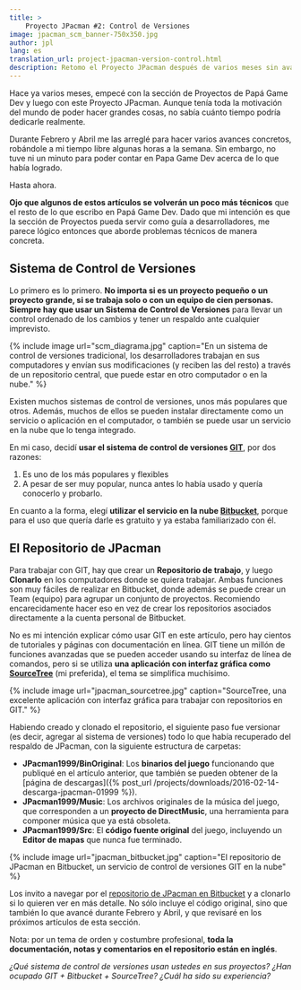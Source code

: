 ```yaml
---
title: >
    Proyecto JPacman #2: Control de Versiones
image: jpacman_scm_banner-750x350.jpg
author: jpl
lang: es
translation_url: project-jpacman-version-control.html
description: Retomo el Proyecto JPacman después de varios meses sin avances. Creación del repositorio de control de versiones, primera versión pública del código fuente.
---
```


Hace ya varios meses, empecé con la sección de Proyectos de Papá Game Dev y luego con este Proyecto JPacman. Aunque tenía toda la motivación del mundo de poder hacer grandes cosas, no sabía cuánto tiempo podría dedicarle realmente.

Durante Febrero y Abril me las arreglé para hacer varios avances concretos, robándole a mi tiempo libre algunas horas a la semana. Sin embargo, no tuve ni un minuto para poder contar en Papa Game Dev acerca de lo que había logrado.

Hasta ahora.

**Ojo que algunos de estos artículos se volverán un poco más técnicos** que el resto de lo que escribo en Papá Game Dev. Dado que mi intención es que la sección de Proyectos pueda servir como guía a desarrolladores, me parece lógico entonces que aborde problemas técnicos de manera concreta.

## Sistema de Control de Versiones

Lo primero es lo primero. **No importa si es un proyecto pequeño o un proyecto grande, si se trabaja solo o con un equipo de cien personas. Siempre hay que usar un Sistema de Control de Versiones** para llevar un control ordenado de los cambios y tener un respaldo ante cualquier imprevisto.

{% include image url="scm_diagrama.jpg" caption="En un sistema de control de versiones tradicional, los desarrolladores trabajan en sus computadores y envían sus modificaciones (y reciben las del resto) a través de un repositorio central, que puede estar en otro computador o en la nube." %}

Existen muchos sistemas de control de versiones, unos más populares que otros. Además, muchos de ellos se pueden instalar directamente como un servicio o aplicación en el computador, o también se puede usar un servicio en la nube que lo tenga integrado.

En mi caso, decidí **usar el sistema de control de versiones [GIT](https://git-scm.com/)**, por dos razones:

1. Es uno de los más populares y flexibles
1. A pesar de ser muy popular, nunca antes lo había usado y quería conocerlo y probarlo.

En cuanto a la forma, elegí **utilizar el servicio en la nube [Bitbucket](https://bitbucket.org/)**, porque para el uso que quería darle es gratuito y ya estaba familiarizado con él.

## El Repositorio de JPacman

Para trabajar con GIT, hay que crear un **Repositorio de trabajo**, y luego **Clonarlo** en los computadores donde se quiera trabajar. Ambas funciones son muy fáciles de realizar en Bitbucket, donde además se puede crear un Team (equipo) para agrupar un conjunto de proyectos. Recomiendo encarecidamente hacer eso en vez de crear los repositorios asociados directamente a la cuenta personal de Bitbucket.

No es mi intención explicar cómo usar GIT en este artículo, pero hay cientos de tutoriales y páginas con documentación en línea. GIT tiene un millón de funciones avanzadas que se pueden acceder usando su interfaz de línea de comandos, pero si se utiliza **una aplicación con interfaz gráfica como [SourceTree](http://sourcetreeapp.com/)** (mi preferida), el tema se simplifica muchísimo.

{% include image url="jpacman_sourcetree.jpg" caption="SourceTree, una excelente aplicación con interfaz gráfica para trabajar con repositorios en GIT." %}

Habiendo creado y clonado el repositorio, el siguiente paso fue versionar (es decir, agregar al sistema de versiones) todo lo que había recuperado del respaldo de JPacman, con la siguiente estructura de carpetas:

- **JPacman1999/BinOriginal**: Los **binarios del juego** funcionando que publiqué en el artículo anterior, que también se pueden obtener de la [página de descargas]({% post_url /projects/downloads/2016-02-14-descarga-jpacman-01999 %}).
- **JPacman1999/Music**: Los archivos originales de la música del juego, que corresponden a un **proyecto de DirectMusic**, una herramienta para componer música que ya está obsoleta.
- **JPacman1999/Src**: El **código fuente original** del juego, incluyendo un **Editor de mapas** que nunca fue terminado.

{% include image url="jpacman_bitbucket.jpg" caption="El repositorio de JPacman en Bitbucket, un servicio de control de versiones GIT en la nube" %}

Los invito a navegar por el [repositorio de JPacman en Bitbucket](https://bitbucket.org/papagamedev/jpacman) y a clonarlo si lo quieren ver en más detalle. No sólo incluye el código original, sino que también lo que avancé durante Febrero y Abril, y que revisaré en los próximos artículos de esta sección.

Nota: por un tema de orden y costumbre profesional, **toda la documentación, notas y comentarios en el repositorio están en inglés**.

*¿Qué sistema de control de versiones usan ustedes en sus proyectos? ¿Han ocupado GIT + Bitbucket + SourceTree? ¿Cuál ha sido su experiencia?*
